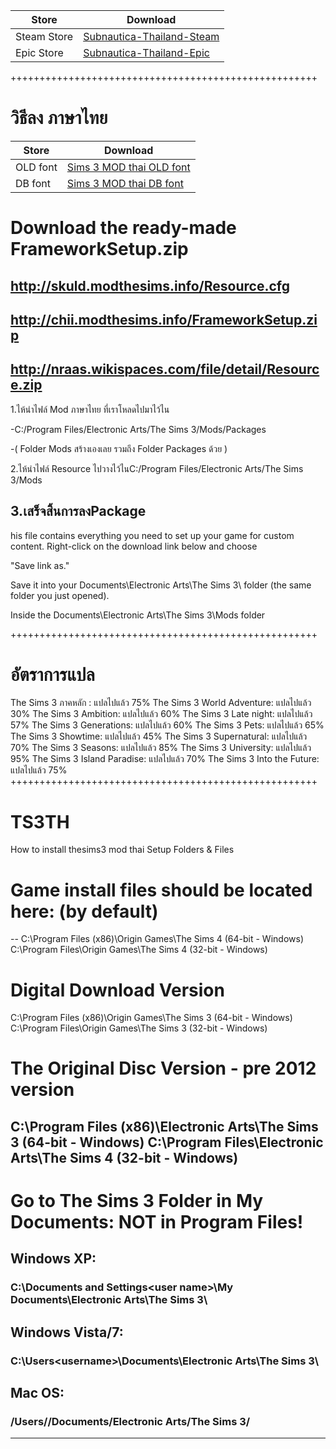 | Store  | Download |
| ------------- | ------------- |
|  Steam Store | [Subnautica-Thailand-Steam](https://github.com/simcolony/Subnautica-Thailand-Community/releases/download/SBTH_08/Subnautica.Thailand.Bata.0.8.-.Steam.Version.exe) |
| Epic Store  | [Subnautica-Thailand-Epic](https://github.com/simcolony/Subnautica-Thailand-Community/releases/download/SBTH_08/Subnautica.Thailand.Bata.0.8.-.Epic.Version.exe) |

+++++++++++++++++++++++++++++++++++++++++++++++++++++
# วิธีลง ภาษาไทย

| Store  | Download |
| ------------- | ------------- |
| OLD font | [Sims 3 MOD thai OLD font](https://github.com/simcolony/TS3TH/releases/download/TS3TH-SB/Thai.Sims.3.Simcolony.DB.package) |
| DB font  | [Sims 3 MOD thai DB font](https://github.com/simcolony/TS3TH/releases/download/TS3TH-SB/Thai.Sims.3.Simcolony.DB.package) |

# Download the ready-made FrameworkSetup.zip 
## http://skuld.modthesims.info/Resource.cfg
## http://chii.modthesims.info/FrameworkSetup.zip
## http://nraas.wikispaces.com/file/detail/Resource.zip

1.ไห้นำไฟล์ Mod ภาษาไทย ที่เราโหลดไปมาไว้ไน 

-C:/Program Files/Electronic Arts/The Sims 3/Mods/Packages

-( Folder Mods สร้างเองเลย รวมถึง Folder Packages ด้วย )

2.ไห้นำไฟล์ Resource ไปวางไว้ไนC:/Program Files/Electronic Arts/The Sims 3/Mods

3.เสร็จสิ้นการลงPackage
------------------------------------------------------

his file contains everything you need to set up your game for custom content. Right-click on the download link below and choose 

"Save link as." 

Save it into your Documents\Electronic Arts\The Sims 3\ folder (the same folder you just opened).

Inside the Documents\Electronic Arts\The Sims 3\Mods folder

+++++++++++++++++++++++++++++++++++++++++++++++++++++
# อัตราการแปล
The Sims 3 ภาคหลัก : แปลไปแล้ว 75%
The Sims 3 World Adventure: แปลไปแล้ว 30%
The Sims 3 Ambition: แปลไปแล้ว 60%
The Sims 3 Late night: แปลไปแล้ว 57%
The Sims 3 Generations: แปลไปแล้ว 60%
The Sims 3 Pets: แปลไปแล้ว 65%
The Sims 3 Showtime: แปลไปแล้ว 45%
The Sims 3 Supernatural: แปลไปแล้ว 70%
The Sims 3 Seasons: แปลไปแล้ว 85%
The Sims 3 University: แปลไปแล้ว 95%
The Sims 3 Island Paradise: แปลไปแล้ว 70%
The Sims 3 Into the Future: แปลไปแล้ว 75%
+++++++++++++++++++++++++++++++++++++++++++++++++++++
# TS3TH
How to install thesims3 mod thai
Setup Folders & Files


# Game install files should be located here: (by default)
--
C:\Program Files (x86)\Origin Games\The Sims 4 (64-bit - Windows)
C:\Program Files\Origin Games\The Sims 4 (32-bit - Windows)

# Digital Download Version
C:\Program Files (x86)\Origin Games\The Sims 3 (64-bit - Windows)
C:\Program Files\Origin Games\The Sims 3 (32-bit - Windows)

# The Original Disc Version - pre 2012 version
C:\Program Files (x86)\Electronic Arts\The Sims 3 (64-bit - Windows)
C:\Program Files\Electronic Arts\The Sims 4 (32-bit - Windows)
--------------------------------------------------------------------
# Go to The Sims 3 Folder in My Documents: NOT in Program Files!

## Windows XP: 
### C:\Documents and Settings\<user name>\My Documents\Electronic Arts\The Sims 3\
## Windows Vista/7: 
### C:\Users\<username>\Documents\Electronic Arts\The Sims 3\
## Mac OS: 
### /Users/<username>/Documents/Electronic Arts/The Sims 3/
-----------------------------------------------------------------

